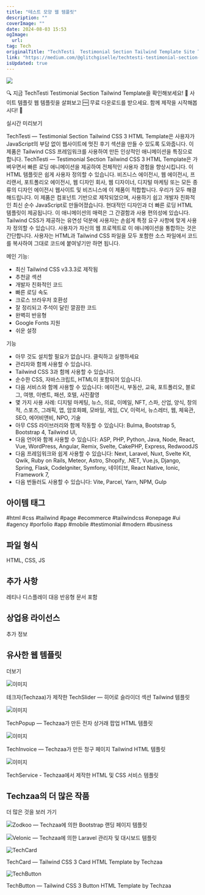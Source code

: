 ```yaml
---
title: "테스트 모양 웹 템플릿"
description: ""
coverImage: ""
date: 2024-08-03 15:53
ogImage: 
  url: 
tag: Tech
originalTitle: "TechTesti  Testimonial Section Tailwind Template Site Templates Web Templates"
link: "https://medium.com/@glitchgiselle/techtesti-testimonial-section-tailwind-template-site-templates-web-templates-a9b2d236c964"
isUpdated: true
---
```






<img src="/assets/img/TechTestiTestimonialSectionTailwindTemplateSiteTemplatesWebTemplates_0.png" />

🔍 지금 TechTesti Testimonial Section Tailwind Template을 확인해보세요! 📁 사이트 템플릿 웹 템플릿을 살펴보고 🆓 무료 다운로드를 받으세요. 함께 제작을 시작해봅시다! 🚀

실시간 미리보기

TechTesti — Testimonial Section Tailwind CSS 3 HTML Template은 사용자가 JavaScript의 부담 없이 웹사이트에 멋진 후기 섹션을 만들 수 있도록 도와줍니다. 이 제품은 Tailwind CSS 프레임워크를 사용하여 만든 인상적인 애니메이션을 특징으로 합니다. TechTesti — Testimonial Section Tailwind CSS 3 HTML Template은 가벼우면서 빠른 로딩 애니메이션을 제공하여 전체적인 사용자 경험을 향상시킵니다. 이 HTML 템플릿은 쉽게 사용자 정의할 수 있습니다. 비즈니스 에이전시, 웹 에이전시, 프리랜서, 포트폴리오 에이전시, 웹 디자인 회사, 웹 디자이너, 디지털 마케팅 또는 모든 종류의 디자인 에이전시 웹사이트 및 비즈니스에 이 제품이 적합합니다. 우리가 모두 해결해드립니다. 이 제품은 컴포넌트 기반으로 제작되었으며, 사용하기 쉽고 개발자 친화적인 최신 순수 JavaScript로 만들어졌습니다. 현대적인 디자인과 더 빠른 로딩 HTML 템플릿이 제공됩니다. 이 애니메이션의 매력은 그 간결함과 사용 편의성에 있습니다. Tailwind CSS가 제공하는 유연성 덕분에 사용자는 손쉽게 특정 요구 사항에 맞게 사용자 정의할 수 있습니다. 사용자가 자신의 웹 프로젝트로 이 애니메이션을 통합하는 것은 간단합니다. 사용자는 HTML과 Tailwind CSS 파일을 모두 포함한 소스 파일에서 코드를 복사하여 그대로 코드에 붙여넣기만 하면 됩니다.

<div class="content-ad"></div>

메인 기능:

- 최신 Tailwind CSS v3.3.3로 제작됨
- 추천글 섹션
- 개발자 친화적인 코드
- 빠른 로딩 속도
- 크로스 브라우저 호환성
- 잘 정리되고 주석이 달린 깔끔한 코드
- 완벽히 반응형
- Google Fonts 지원
- 쉬운 설정

기능

- 아무 것도 설치할 필요가 없습니다. 클릭하고 실행하세요
- 관리자와 함께 사용할 수 있습니다.
- Tailwind CSS 3과 함께 사용할 수 있습니다.
- 순수한 CSS, 자바스크립트, HTML이 포함되어 있습니다.
- 다음 서비스와 함께 사용할 수 있습니다: 에이전시, 부동산, 교육, 포트폴리오, 블로그, 여행, 이벤트, 패션, 호텔, 사진촬영
- 몇 가지 사용 사례: 디지털 마케팅, 뉴스, 의료, 이메일, NFT, 스파, 산업, 양식, 창의적, 스포츠, 그래픽, 앱, 암호화폐, 모바일, 게임, CV, 이력서, 뉴스레터, 웹, 체육관, SEO, 에어비앤비, NPO, 기술
- 아무 CSS 라이브러리와 함께 작동할 수 있습니다: Bulma, Bootstrap 5, Bootstrap 4, Tailwind UI,
- 다음 언어와 함께 사용할 수 있습니다: ASP, PHP, Python, Java, Node, React, Vue, WordPress, Angular, Remix, Svelte, CakePHP, Express, RedwoodJS
- 다음 프레임워크와 쉽게 사용할 수 있습니다: Next, Laravel, Nuxt, Svelte Kit, Qwik, Ruby on Rails, Meteor, Astro, Shopify, .NET, Vue.js, Django, Spring, Flask, CodeIgniter, Symfony, 네이티브, React Native, Ionic, Framework 7,
- 다음 번들러도 사용할 수 있습니다: Vite, Parcel, Yarn, NPM, Gulp

<div class="content-ad"></div>

## 아이템 태그

#html #css #tailwind #page #ecommerce #tailwindcss #onepage #ui #agency #porfolio #app #mobile #testimonial #modern #business

## 파일 형식

HTML, CSS, JS

<div class="content-ad"></div>

## 추가 사항

레티나 디스플레이 대응
반응형
문서 포함

## 상업용 라이선스

추가 정보

<div class="content-ad"></div>

## 유사한 웹 템플릿

더보기

![이미지](/assets/img/TechTestiTestimonialSectionTailwindTemplateSiteTemplatesWebTemplates_1.png)

테크자(Techzaa)가 제작한 TechSlider — 히어로 슬라이더 섹션 Tailwind 템플릿

<div class="content-ad"></div>

![이미지](/assets/img/TechTestiTestimonialSectionTailwindTemplateSiteTemplatesWebTemplates_2.png)

TechPopup — Techzaa가 만든 전자 상거래 팝업 HTML 템플릿

![이미지](/assets/img/TechTestiTestimonialSectionTailwindTemplateSiteTemplatesWebTemplates_3.png)

TechInvoice — Techzaa가 만든 청구 페이지 Tailwind HTML 템플릿

<div class="content-ad"></div>

![이미지](/assets/img/TechTestiTestimonialSectionTailwindTemplateSiteTemplatesWebTemplates_4.png)

TechService - Techzaa에서 제작한 HTML 및 CSS 서비스 템플릿

## Techzaa의 더 많은 작품

더 많은 것을 보러 가기

<div class="content-ad"></div>

![Zodkoo — Techzaa에 의한 Bootstrap 랜딩 페이지 템플릿](/assets/img/TechTestiTestimonialSectionTailwindTemplateSiteTemplatesWebTemplates_5.png)

![Velonic — Techzaa에 의한 Laravel 관리자 및 대시보드 템플릿](/assets/img/TechTestiTestimonialSectionTailwindTemplateSiteTemplatesWebTemplates_6.png)

<div class="content-ad"></div>

![TechCard](/assets/img/TechTestiTestimonialSectionTailwindTemplateSiteTemplatesWebTemplates_7.png)

TechCard — Tailwind CSS 3 Card HTML Template by Techzaa

![TechButton](/assets/img/TechTestiTestimonialSectionTailwindTemplateSiteTemplatesWebTemplates_8.png)

TechButton — Tailwind CSS 3 Button HTML Template by Techzaa
